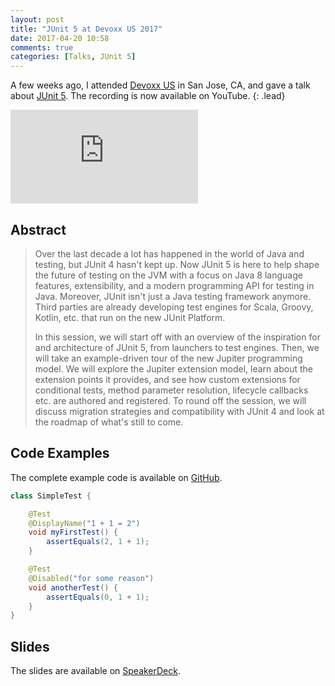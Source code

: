 ```yaml
---
layout: post
title: "JUnit 5 at Devoxx US 2017"
date: 2017-04-20 10:58
comments: true
categories: [Talks, JUnit 5]
---
```


A few weeks ago, I attended [Devoxx US](http://cfp.devoxx.us/2017/talk/ZCD-4979/JUnit_5_-_The_New_Testing_Framework_for_Java_and_Platform_for_the_JVM) in San Jose, CA, and gave a talk about [JUnit 5](http://junit.org/junit5/). The recording is now available on YouTube.<!--more-->
{: .lead}

<div class="embed-responsive embed-responsive-16by9">
  <iframe src="http://www.youtube.com/embed/0qI6_NKFQsY?rel=0" frameborder="0" allowfullscreen></iframe>
</div>

## Abstract

> Over the last decade a lot has happened in the world of Java and testing, but JUnit 4 hasn't kept up. Now JUnit 5 is here to help shape the future of testing on the JVM with a focus on Java 8 language features, extensibility, and a modern programming API for testing in Java. Moreover, JUnit isn't just a Java testing framework anymore. Third parties are already developing test engines for Scala, Groovy, Kotlin, etc. that run on the new JUnit Platform.
>
> In this session, we will start off with an overview of the inspiration for and architecture of JUnit 5, from launchers to test engines. Then, we will take an example-driven tour of the new Jupiter programming model. We will explore the Jupiter extension model, learn about the extension points it provides, and see how custom extensions for conditional tests, method parameter resolution, lifecycle callbacks etc. are authored and registered. To round off the session, we will discuss migration strategies and compatibility with JUnit 4 and look at the roadmap of what's still to come.

## Code Examples

The complete example code is available on [GitHub](https://github.com/marcphilipp/junit5-demo/tree/20170323-devoxx.us/src/test/java/com/example).

```java
class SimpleTest {

    @Test
    @DisplayName("1 + 1 = 2")
    void myFirstTest() {
        assertEquals(2, 1 + 1);
    }

    @Test
    @Disabled("for some reason")
    void anotherTest() {
        assertEquals(0, 1 + 1);
    }
}
```

## Slides

The slides are available on [SpeakerDeck](https://speakerdeck.com/marcphilipp/junit-5-the-new-testing-framework-for-java-and-platform-for-the-jvm).

<script async class="speakerdeck-embed" data-id="7f3a63c8ecbb4bd98f4878fab2e07b09" data-ratio="1.77777777777778" src="//speakerdeck.com/assets/embed.js"></script>
